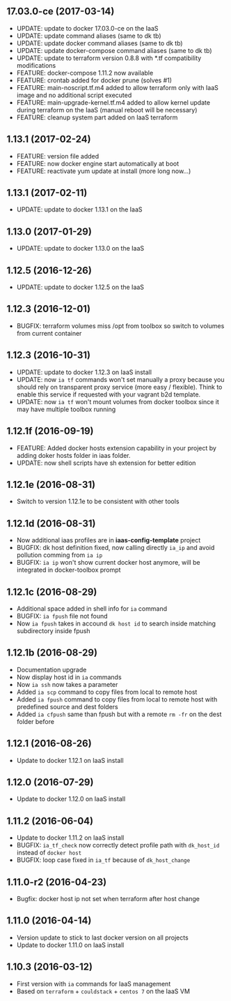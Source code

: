 
## 17.03.0-ce (2017-03-14)
- UPDATE: update to docker 17.03.0-ce on the IaaS
- UPDATE: update command aliases (same to dk tb)
- UPDATE: update docker command aliases (same to dk tb)
- UPDATE: update docker-compose command aliases (same to dk tb)
- UPDATE: update to terraform version 0.8.8 with *.tf compatibility modifications
- FEATURE: docker-compose 1.11.2 now available
- FEATURE: crontab added for docker prune (solves #1)
- FEATURE: main-noscript.tf.m4 added to allow terraform only with IaaS image and no additional script executed
- FEATURE: main-upgrade-kernel.tf.m4 added to allow kernel update during terraform on the IaaS (manual reboot will be necessary)
- FEATURE: cleanup system part added on IaaS terraform

## 1.13.1 (2017-02-24)
- FEATURE: version file added
- FEATURE: now docker engine start automatically at boot
- FEATURE: reactivate yum update at install (more long now...)

## 1.13.1 (2017-02-11)
- UPDATE: update to docker 1.13.1 on the IaaS

## 1.13.0 (2017-01-29)
- UPDATE: update to docker 1.13.0 on the IaaS

## 1.12.5 (2016-12-26)
- UPDATE: update to docker 1.12.5 on the IaaS

## 1.12.3 (2016-12-01)
- BUGFIX: terraform volumes miss /opt from toolbox so switch to volumes from current container

## 1.12.3 (2016-10-31)
- UPDATE: update to docker 1.12.3 on IaaS install
- UPDATE: now ```ia tf``` commands won't set manually a proxy because you should rely on transparent proxy service (more easy / flexible). Think to enable this service if requested with your vagrant b2d template.
- UPDATE: now ```ia tf``` won't mount volumes from docker toolbox since it may have multiple toolbox running

## 1.12.1f (2016-09-19)
- FEATURE: Added docker hosts extension capability in your project by adding doker hosts folder in iaas folder.
- UPDATE: now shell scripts have sh extension for better edition

## 1.12.1e (2016-08-31)
- Switch to version 1.12.1e to be consistent with other tools

## 1.12.1d (2016-08-31)
- Now additional iaas profiles are in **iaas-config-template** project
- BUGFIX: dk host definition fixed, now calling directly ```ia_ip``` and avoid pollution comming from ```ia ip```
- BUGFIX: ```ia ip``` won't show current docker host anymore, will be integrated in docker-toolbox prompt

## 1.12.1c (2016-08-29)
- Additional space added in shell info for ```ia``` command
- BUGFIX: ```ia fpush``` file not found
- Now ```ia fpush``` takes in accound ```dk host id``` to search inside matching subdirectory inside fpush

## 1.12.1b (2016-08-29)
- Documentation upgrade
- Now display host id in ```ia``` commands
- Now ```ia ssh``` now takes a parameter
- Added ```ia scp``` command to copy files from local to remote host
- Added ```ia fpush``` command to copy files from local to remote host with predefined source and dest folders
- Added ```ia cfpush``` same than fpush but with a remote ```rm -fr``` on the dest folder before

## 1.12.1 (2016-08-26)
- Update to docker 1.12.1 on IaaS install

## 1.12.0 (2016-07-29)
- Update to docker 1.12.0 on IaaS install

## 1.11.2 (2016-06-04)
- Update to docker 1.11.2 on IaaS install
- BUGFIX: ```ia_tf_check``` now correctly detect profile path with ```dk_host_id``` instead of ```docker host```
- BUGFIX: loop case fixed in ```ia_tf``` because of ```dk_host_change```

## 1.11.0-r2 (2016-04-23)
- Bugfix: docker host ip not set when terraform after host change

## 1.11.0 (2016-04-14)
- Version update to stick to last docker version on all projects
- Update to docker 1.11.0 on IaaS install

## 1.10.3 (2016-03-12)
- First version with ```ia``` commands for IaaS management
- Based on ```terraform``` + ```couldstack``` + ```centos 7``` on the IaaS VM
